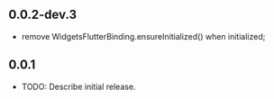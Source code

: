 ## 0.0.2-dev.3

* remove WidgetsFlutterBinding.ensureInitialized() when initialized;

## 0.0.1

* TODO: Describe initial release.
